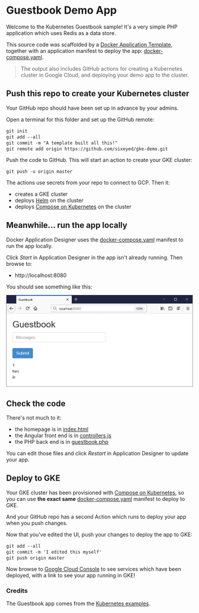 # Guestbook Demo App

Welcome to the Kubernetes Guestbook sample! It's a very simple PHP application which uses Redis as a data store.

This source code was scaffolded by a [Docker Application Template](https://github.com/sixeyed/app-template-gke-gh), together with an application manifest to deploy the app: [docker-compose.yaml](../docker-compose.yaml).

> The output also includes GitHub actions for creating a Kubernetes cluster in Google Cloud, and deploying your demo app to the cluster.

## Push this repo to create your Kubernetes cluster

Your GitHub repo should have been set up in advance by your admins. 

Open a terminal for this folder and set up the GitHub remote:

```
git init
git add --all
git commit -m "A template built all this!"
git remote add origin https://github.com/sixeyed/gke-demo.git
```

Push the code to GitHub. This will start an action to create your GKE cluster:

```
git push -u origin master
```

The actions use secrets from your repo to connect to GCP. Then it:

- creates a GKE cluster 
- deploys [Helm](https://helm.sh) on the cluster
- deploys [Compose on Kubernetes](https://github.com/docker/compose-on-kubernetes) on the cluster

## Meanwhile... run the app locally

Docker Application Designer uses the [docker-compose.yaml](../docker-compose.yaml) manifest to run the app locally.

Click _Start_ in Application Designer in the app isn't already running. Then browse to:

- http://localhost:8080

You should see something like this:

![Guestbook sample app](./docs/img/guestbook.png)

## Check the code

There's not much to it:

- the homepage is in [index.html](./index.html)
- the Angular front end is in [controllers.js](./controllers.js) 
- the PHP back end is in [guestbook.php](./guestbook.php)

You can edit those files and click _Restart_ in Application Designer to update your app.

## Deploy to GKE

Your GKE cluster has been provisioned with [Compose on Kubernetes](https://github.com/docker/compose-on-kubernetes), so you can use **the exact same** [docker-compose.yaml](../docker-compose.yaml) manifest to deploy to GKE.

And your GitHub repo has a second Action which runs to deploy your app when you push changes.

Now that you've edited the UI, push your changes to deploy the app to GKE:

```
git add --all
git commit -m 'I edited this myself'
git push origin master
```

Now browse to [Google Cloud Console](console.cloud.google.com/kubernetes/discovery) to see services which have been deployed, with a link to see your app running in GKE!


### Credits

The Guestbook app comes from the [Kubernetes examples](https://github.com/kubernetes/examples/tree/master/guestbook).